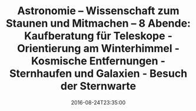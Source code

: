 ---
date: '2016-08-24T23:35:00'
talk_date: '1998-10-01T00:00:00'
talk_speakers:
  speaker1:
    name: Mitglieder der Sternwarte
title: 'Astronomie – Wissenschaft zum Staunen und Mitmachen – 8 Abende:

  - Kaufberatung für Teleskope
  - Orientierung am Winterhimmel
  - Kosmische Entfernungen
  - Sternhaufen und Galaxien
  - Besuch der Sternwarte'
---